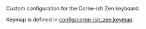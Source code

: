 Custom configuration for the Corne-ish Zen keyboard.

Keymap is defined in
[config/corne-ish_zen.keymap](./config/corne-ish_zen.keymap).
